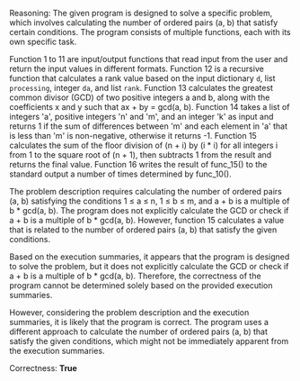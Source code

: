 Reasoning: 
The given program is designed to solve a specific problem, which involves calculating the number of ordered pairs (a, b) that satisfy certain conditions. The program consists of multiple functions, each with its own specific task.

Function 1 to 11 are input/output functions that read input from the user and return the input values in different formats. Function 12 is a recursive function that calculates a rank value based on the input dictionary `d`, list `processing`, integer `da`, and list `rank`. Function 13 calculates the greatest common divisor (GCD) of two positive integers a and b, along with the coefficients x and y such that ax + by = gcd(a, b). Function 14 takes a list of integers 'a', positive integers 'n' and 'm', and an integer 'k' as input and returns 1 if the sum of differences between 'm' and each element in 'a' that is less than 'm' is non-negative, otherwise it returns -1. Function 15 calculates the sum of the floor division of (n + i) by (i * i) for all integers i from 1 to the square root of (n + 1), then subtracts 1 from the result and returns the final value. Function 16 writes the result of func_15() to the standard output a number of times determined by func_10().

The problem description requires calculating the number of ordered pairs (a, b) satisfying the conditions 1 ≤ a ≤ n, 1 ≤ b ≤ m, and a + b is a multiple of b * gcd(a, b). The program does not explicitly calculate the GCD or check if a + b is a multiple of b * gcd(a, b). However, function 15 calculates a value that is related to the number of ordered pairs (a, b) that satisfy the given conditions.

Based on the execution summaries, it appears that the program is designed to solve the problem, but it does not explicitly calculate the GCD or check if a + b is a multiple of b * gcd(a, b). Therefore, the correctness of the program cannot be determined solely based on the provided execution summaries.

However, considering the problem description and the execution summaries, it is likely that the program is correct. The program uses a different approach to calculate the number of ordered pairs (a, b) that satisfy the given conditions, which might not be immediately apparent from the execution summaries.

Correctness: **True**